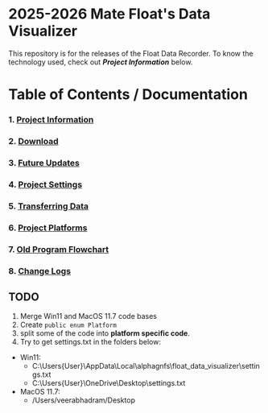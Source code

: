 # 2025-2026 Mate Float's Data Visualizer
This repository is for the releases of the Float Data Recorder. To know the technology used, check out _**Project Information**_ below.

# Table of Contents / Documentation

### 1. [Project Information](Documentation/ProjectInformation.md)
### 2. [Download](Documentation/Download.md)
### 3. [Future Updates](Documentation/FutureUpdates.md)
### 4. [Project Settings](Documentation/Settings.md)
### 5. [Transferring Data](Documentation/DataTransfer.md)
### 6. [Project Platforms](Documentation/Platforms.md)
### 7. [Old Program Flowchart](Documentation/flowchart/system_flowchart_1_outdated.png)
### 8. [Change Logs](Documentation/ChangeLog)


## TODO
1. Merge Win11 and MacOS 11.7 code bases
2. Create `public enum Platform`
3. split some of the code into **platform specific code**.
4. Try to get settings.txt in the folders below:
- Win11:
    - C:\Users\{User}\AppData\Local\alphagnfs\float_data_visualizer\settings.txt
    - C:\Users\{User}\OneDrive\Desktop\settings.txt
- MacOS 11.7:
    - /Users/veerabhadram/Desktop
